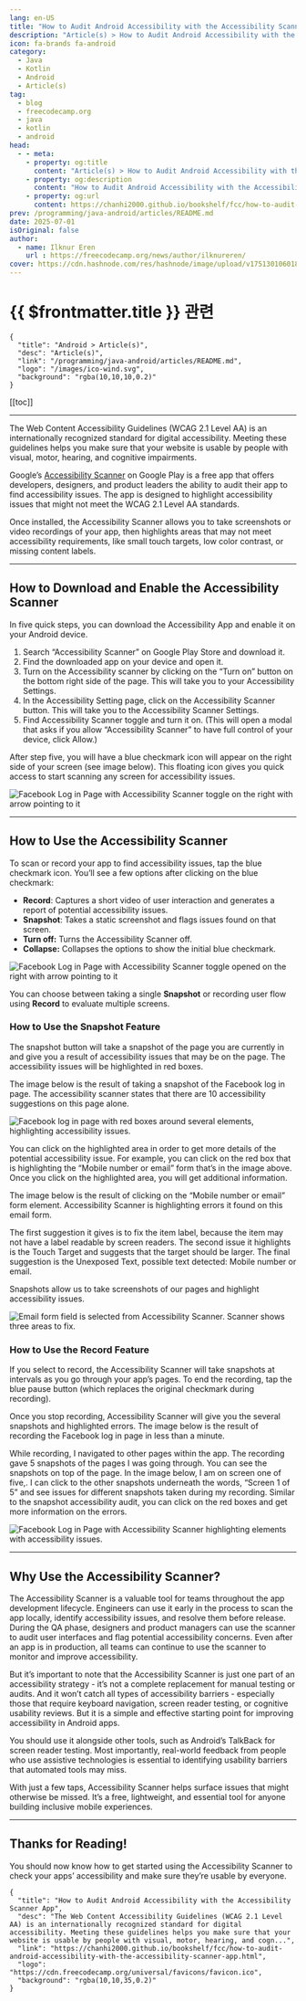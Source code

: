 ```yaml
---
lang: en-US
title: "How to Audit Android Accessibility with the Accessibility Scanner App"
description: "Article(s) > How to Audit Android Accessibility with the Accessibility Scanner App"
icon: fa-brands fa-android
category:
  - Java
  - Kotlin
  - Android
  - Article(s)
tag:
  - blog
  - freecodecamp.org
  - java
  - kotlin
  - android
head:
  - - meta:
    - property: og:title
      content: "Article(s) > How to Audit Android Accessibility with the Accessibility Scanner App"
    - property: og:description
      content: "How to Audit Android Accessibility with the Accessibility Scanner App"
    - property: og:url
      content: https://chanhi2000.github.io/bookshelf/fcc/how-to-audit-android-accessibility-with-the-accessibility-scanner-app.html
prev: /programming/java-android/articles/README.md
date: 2025-07-01
isOriginal: false
author:
  - name: Ilknur Eren
    url : https://freecodecamp.org/news/author/ilknureren/
cover: https://cdn.hashnode.com/res/hashnode/image/upload/v1751301060182/df4d483a-8dd6-45ce-a665-76cbf45ef945.png
---
```


# {{ $frontmatter.title }} 관련

```component VPCard
{
  "title": "Android > Article(s)",
  "desc": "Article(s)",
  "link": "/programming/java-android/articles/README.md",
  "logo": "/images/ico-wind.svg",
  "background": "rgba(10,10,10,0.2)"
}
```

[[toc]]

---

<SiteInfo
  name="How to Audit Android Accessibility with the Accessibility Scanner App"
  desc="The Web Content Accessibility Guidelines (WCAG 2.1 Level AA) is an internationally recognized standard for digital accessibility. Meeting these guidelines helps you make sure that your website is usable by people with visual, motor, hearing, and cogn..."
  url="https://freecodecamp.org/news/how-to-audit-android-accessibility-with-the-accessibility-scanner-app"
  logo="https://cdn.freecodecamp.org/universal/favicons/favicon.ico"
  preview="https://cdn.hashnode.com/res/hashnode/image/upload/v1751301060182/df4d483a-8dd6-45ce-a665-76cbf45ef945.png"/>

The Web Content Accessibility Guidelines (WCAG 2.1 Level AA) is an internationally recognized standard for digital accessibility. Meeting these guidelines helps you make sure that your website is usable by people with visual, motor, hearing, and cognitive impairments.

Google’s [<FontIcon icon="fa-brands fa-google-play"/>Accessibility Scanner](https://play.google.com/store/apps/details?id=com.google.android.apps.accessibility.auditor&hl=en_US) on Google Play is a free app that offers developers, designers, and product leaders the ability to audit their app to find accessibility issues. The app is designed to highlight accessibility issues that might not meet the WCAG 2.1 Level AA standards.

Once installed, the Accessibility Scanner allows you to take screenshots or video recordings of your app, then highlights areas that may not meet accessibility requirements, like small touch targets, low color contrast, or missing content labels.

---

## How to Download and Enable the Accessibility Scanner

In five quick steps, you can download the Accessibility App and enable it on your Android device.

1. Search “Accessibility Scanner” on Google Play Store and download it.
2. Find the downloaded app on your device and open it.
3. Turn on the Accessibility scanner by clicking on the “Turn on” button on the bottom right side of the page. This will take you to your Accessibility Settings.
4. In the Accessibility Setting page, click on the Accessibility Scanner button. This will take you to the Accessibility Scanner Settings.
5. Find Accessibility Scanner toggle and turn it on. (This will open a modal that asks if you allow “Accessibility Scanner” to have full control of your device, click Allow.)

After step five, you will have a blue checkmark icon will appear on the right side of your screen (see image below). This floating icon gives you quick access to start scanning any screen for accessibility issues.

![Facebook Log in Page with Accessibility Scanner toggle on the right with arrow pointing to it](https://cdn.hashnode.com/res/hashnode/image/upload/v1750821547116/75f49863-7f19-4db5-ada1-45483c0df70b.png)

---

## How to Use the Accessibility Scanner

To scan or record your app to find accessibility issues, tap the blue checkmark icon. You’ll see a few options after clicking on the blue checkmark:

- **Record**: Captures a short video of user interaction and generates a report of potential accessibility issues.
- **Snapshot**: Takes a static screenshot and flags issues found on that screen.
- **Turn off:** Turns the Accessibility Scanner off.
- **Collapse:** Collapses the options to show the initial blue checkmark.

![Facebook Log in Page with Accessibility Scanner toggle opened on the right with arrow pointing to it](https://cdn.hashnode.com/res/hashnode/image/upload/v1750895121001/9673c7d5-5182-4c99-b36a-1b2a2e27986b.png)

You can choose between taking a single **Snapshot** or recording user flow using **Record** to evaluate multiple screens.

### How to Use the Snapshot Feature

The snapshot button will take a snapshot of the page you are currently in and give you a result of accessibility issues that may be on the page. The accessibility issues will be highlighted in red boxes.

The image below is the result of taking a snapshot of the Facebook log in page. The accessibility scanner states that there are 10 accessibility suggestions on this page alone.

![Facebook log in page with red boxes around several elements, highlighting accessibility issues.](https://cdn.hashnode.com/res/hashnode/image/upload/v1750898582440/76cc763c-e6db-46a9-b062-2e29a57e7022.jpeg)

You can click on the highlighted area in order to get more details of the potential accessibility issue. For example, you can click on the red box that is highlighting the “Mobile number or email” form that’s in the image above. Once you click on the highlighted area, you will get additional information.

The image below is the result of clicking on the “Mobile number or email” form element. Accessibility Scanner is highlighting errors it found on this email form.

The first suggestion it gives is to fix the item label, because the item may not have a label readable by screen readers. The second issue it highlights is the Touch Target and suggests that the target should be larger. The final suggestion is the Unexposed Text, possible text detected: Mobile number or email.

Snapshots allow us to take screenshots of our pages and highlight accessibility issues.

![Email form field is selected from Accessibility Scanner. Scanner shows three areas to fix.](https://cdn.hashnode.com/res/hashnode/image/upload/v1750898563142/ce93909e-b351-405c-8367-dd47d7d19c9f.jpeg)

### How to Use the Record Feature

If you select to record, the Accessibility Scanner will take snapshots at intervals as you go through your app’s pages. To end the recording, tap the blue pause button (which replaces the original checkmark during recording).

Once you stop recording, Accessibility Scanner will give you the several snapshots and highlighted errors. The image below is the result of recording the Facebook log in page in less than a minute.

While recording, I navigated to other pages within the app. The recording gave 5 snapshots of the pages I was going through. You can see the snapshots on top of the page. In the image below, I am on screen one of five,. I can click to the other snapshots underneath the words, “Screen 1 of 5” and see issues for different snapshots taken during my recording. Similar to the snapshot accessibility audit, you can click on the red boxes and get more information on the errors.

![Facebook Log in Page with Accessibility Scanner highlighting elements with accessibility issues.](https://cdn.hashnode.com/res/hashnode/image/upload/v1750898542344/a390f512-262d-40c1-87ad-35e36c31def4.jpeg)

---

## Why Use the Accessibility Scanner?

The Accessibility Scanner is a valuable tool for teams throughout the app development lifecycle. Engineers can use it early in the process to scan the app locally, identify accessibility issues, and resolve them before release. During the QA phase, designers and product managers can use the scanner to audit user interfaces and flag potential accessibility concerns. Even after an app is in production, all teams can continue to use the scanner to monitor and improve accessibility.

But it’s important to note that the Accessibility Scanner is just one part of an accessibility strategy - it’s not a complete replacement for manual testing or audits. And it won’t catch all types of accessibility barriers - especially those that require keyboard navigation, screen reader testing, or cognitive usability reviews. But it is a simple and effective starting point for improving accessibility in Android apps.

You should use it alongside other tools, such as Android’s TalkBack for screen reader testing. Most importantly, real-world feedback from people who use assistive technologies is essential to identifying usability barriers that automated tools may miss.

With just a few taps, Accessibility Scanner helps surface issues that might otherwise be missed. It’s a free, lightweight, and essential tool for anyone building inclusive mobile experiences.

---

## Thanks for Reading!

You should now know how to get started using the Accessibility Scanner to check your apps’ accessibility and make sure they’re usable by everyone.

<!-- TODO: add ARTICLE CARD -->
```component VPCard
{
  "title": "How to Audit Android Accessibility with the Accessibility Scanner App",
  "desc": "The Web Content Accessibility Guidelines (WCAG 2.1 Level AA) is an internationally recognized standard for digital accessibility. Meeting these guidelines helps you make sure that your website is usable by people with visual, motor, hearing, and cogn...",
  "link": "https://chanhi2000.github.io/bookshelf/fcc/how-to-audit-android-accessibility-with-the-accessibility-scanner-app.html",
  "logo": "https://cdn.freecodecamp.org/universal/favicons/favicon.ico",
  "background": "rgba(10,10,35,0.2)"
}
```
